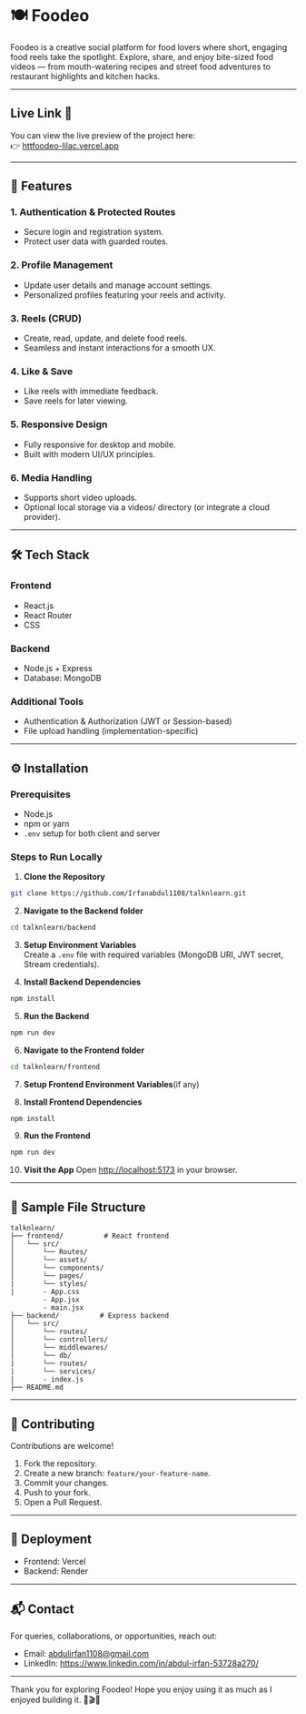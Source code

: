 # 🍽️ Foodeo

Foodeo is a creative social platform for food lovers where short, engaging food reels take the spotlight. Explore, share, and enjoy bite-sized food videos — from mouth-watering recipes and street food adventures to restaurant highlights and kitchen hacks.

---

## Live Link 🎉
You can view the live preview of the project here:  
👉 [httfoodeo-lilac.vercel.app](https://foodeo-lilac.vercel.app/)

---

## 🚀 Features

### 1. Authentication & Protected Routes
- Secure login and registration system.
- Protect user data with guarded routes.

### 2. Profile Management
- Update user details and manage account settings.
- Personalized profiles featuring your reels and activity.

### 3. Reels (CRUD)
- Create, read, update, and delete food reels.
- Seamless and instant interactions for a smooth UX.

### 4. Like & Save
- Like reels with immediate feedback.
- Save reels for later viewing.

### 5. Responsive Design
- Fully responsive for desktop and mobile.
- Built with modern UI/UX principles.

### 6. Media Handling
- Supports short video uploads.
- Optional local storage via a videos/ directory (or integrate a cloud provider).

---

## 🛠️ Tech Stack

### Frontend
- React.js
- React Router
- CSS

### Backend
- Node.js + Express
- Database: MongoDB

### Additional Tools
- Authentication & Authorization (JWT or Session-based)
- File upload handling (implementation-specific)

---

## ⚙️ Installation

### Prerequisites
- Node.js
- npm or yarn
- `.env` setup for both client and server

### Steps to Run Locally

1. **Clone the Repository**
```bash
git clone https://github.com/Irfanabdul1108/talknlearn.git
```

2. **Navigate to the Backend folder**
```bash
cd talknlearn/backend
```

3. **Setup Environment Variables**  
Create a `.env` file with required variables (MongoDB URI, JWT secret, Stream credentials).

4. **Install Backend Dependencies**
```bash
npm install
```

5. **Run the Backend**
```bash
npm run dev
```

6. **Navigate to the Frontend folder**
```bash
cd talknlearn/frontend 
```

7. **Setup Frontend Environment Variables**(if any)

8. **Install Frontend Dependencies**
```bash
npm install
```

9. **Run the Frontend**
```bash
npm run dev
```

10. **Visit the App**
Open [http://localhost:5173](http://localhost:5173) in your browser.

---

## 📁 Sample File Structure

```
talknlearn/
├── frontend/          # React frontend
│   └── src/
│       └── Routes/
│       └── assets/
│       └── components/
│       └── pages/
|       └── styles/
|       - App.css
        - App.jsx
        - main.jsx
├── backend/          # Express backend
│   └── src/
│       └── routes/
│       └── controllers/
│       └── middlewares/
│       └── db/
|       └── routes/
|       └── services/
|       - index.js
├── README.md
```

---

## 🤝 Contributing

Contributions are welcome!

1. Fork the repository.
2. Create a new branch: `feature/your-feature-name`.
3. Commit your changes.
4. Push to your fork.
5. Open a Pull Request.

---

## 🚀 Deployment

- Frontend: Vercel
- Backend: Render

---

## 📬 Contact

For queries, collaborations, or opportunities, reach out:
- Email: abdulirfan1108@gmail.com
- LinkedIn: https://www.linkedin.com/in/abdul-irfan-53728a270/

---

Thank you for exploring Foodeo! Hope you enjoy using it as much as I enjoyed building it. 🍔🎬✨
